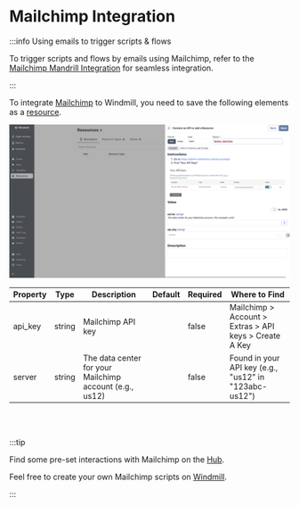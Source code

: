 # Mailchimp Integration

:::info Using emails to trigger scripts & flows

To trigger scripts and flows by emails using Mailchimp, refer to the [Mailchimp Mandrill Integration](./mailchimp_mandrill.md) for seamless integration.

:::

To integrate [Mailchimp](https://mailchimp.com/) to Windmill, you need to save the following elements as a [resource](../core_concepts/3_resources_and_types/index.md).

![Add Mailchimp Resource](../assets/integrations/add-mailchimp.png)

| Property | Type    | Description                                        | Default | Required | Where to Find                                                 |
|----------|---------|----------------------------------------------------|---------|----------|---------------------------------------------------------------|
| api_key  | string  | Mailchimp API key                                  |         | false    | Mailchimp > Account > Extras > API keys > Create A Key        |
| server   | string  | The data center for your Mailchimp account (e.g., us12) |         | false    | Found in your API key (e.g., "us12" in "123abc-us12")         |



<br/><br/>

:::tip

Find some pre-set interactions with Mailchimp on the [Hub](https://hub.windmill.dev/integrations/mailchimp).

Feel free to create your own Mailchimp scripts on [Windmill](../getting_started/00_how_to_use_windmill/index.md).

:::